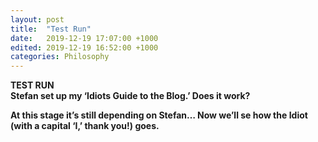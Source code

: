 ```yaml
---
layout: post
title:  "Test Run"
date:   2019-12-19 17:07:00 +1000
edited: 2019-12-19 16:52:00 +1000
categories: Philosophy
---
```


**TEST RUN**  
**Stefan set up my ‘Idiots Guide to the Blog.’ Does it work?**

**At this stage it’s still depending on Stefan… Now we’ll se how the
Idiot (with a capital ‘I,’ thank you\!) goes.**
